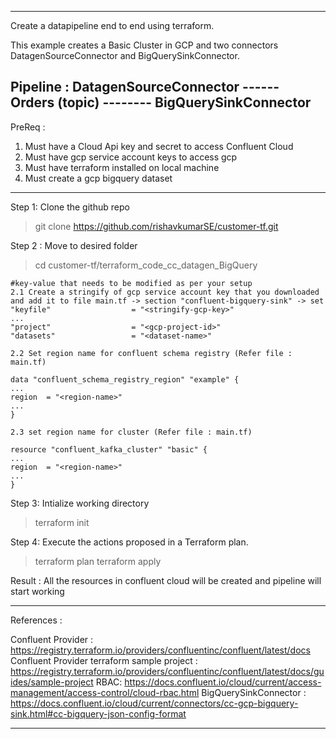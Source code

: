 ------------------------------------------------------------------------------------------------------------------------------------------------
Create a datapipeline end to end using terraform. 

This example creates a Basic Cluster in GCP and two connectors DatagenSourceConnector and BigQuerySinkConnector.

Pipeline : DatagenSourceConnector  ------ Orders (topic) -------- BigQuerySinkConnector
------------------------------------------------------------------------------------------------------------------------------------------------
PreReq : 

1. Must have a Cloud Api key and secret to access Confluent Cloud 
2. Must have gcp service account keys to access gcp
3. Must have terraform installed on local machine
4. Must create a gcp bigquery dataset

------------------------------------------------------------------------------------------------------------------------------------------------
Step 1: Clone the github repo

> git clone https://github.com/rishavkumarSE/customer-tf.git

Step 2 : Move to desired folder

> cd customer-tf/terraform_code_cc_datagen_BigQuery

    #key-value that needs to be modified as per your setup
    2.1 Create a stringify of gcp service account key that you downloaded and add it to file main.tf -> section "confluent-bigquery-sink" -> set "keyfile"                  = "<stringify-gcp-key>"
    ...
    "project"                  = "<gcp-project-id>"
    "datasets"                 = "<dataset-name>"

    2.2 Set region name for confluent schema registry (Refer file : main.tf)

    data "confluent_schema_registry_region" "example" {
    ...
    region  = "<region-name>"
    ...
    }

    2.3 set region name for cluster (Refer file : main.tf)

    resource "confluent_kafka_cluster" "basic" {
    ...
    region  = "<region-name>"
    ...
    }

Step 3: Intialize working directory

> terraform init

Step 4: Execute the actions proposed in a Terraform plan.

>terraform plan
>terraform apply

Result : All the resources in confluent cloud will be created and pipeline will start working

------------------------------------------------------------------------------------------------------------------------------------------------

References :

Confluent Provider : https://registry.terraform.io/providers/confluentinc/confluent/latest/docs
Confluent Provider terraform sample project : https://registry.terraform.io/providers/confluentinc/confluent/latest/docs/guides/sample-project
RBAC: https://docs.confluent.io/cloud/current/access-management/access-control/cloud-rbac.html
BigQuerySinkConnector : https://docs.confluent.io/cloud/current/connectors/cc-gcp-bigquery-sink.html#cc-bigquery-json-config-format

------------------------------------------------------------------------------------------------------------------------------------------------

